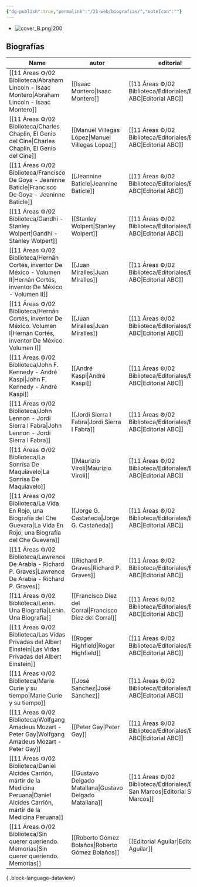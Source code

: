 ```yaml
---
{"dg-publish":true,"permalink":"/21-web/biografias/","noteIcon":""}
---
```


- ![cover_B.png|200](/img/user/11%20%C3%81reas%20%E2%9A%99/02%20Biblioteca/%F0%9F%92%BE%20Adjuntos/cover_B.png)
## Biografías
| Name                                                                                                                                         | autor                                                    | editorial                                                                              | puntuación |
| -------------------------------------------------------------------------------------------------------------------------------------------- | -------------------------------------------------------- | -------------------------------------------------------------------------------------- | ---------- |
| [[11 Áreas ⚙/02 Biblioteca/Abraham Lincoln - Isaac Montero\|Abraham Lincoln - Isaac Montero]]                                             | [[Isaac Montero\|Isaac Montero]]                         | [[11 Áreas ⚙/02 Biblioteca/Editoriales/Editorial ABC\|Editorial ABC]]               | ⭐⭐⭐        |
| [[11 Áreas ⚙/02 Biblioteca/Charles Chaplin, El Genio del Cine\|Charles Chaplin, El Genio del Cine]]                                       | [[Manuel Villegas López\|Manuel Villegas López]]         | [[11 Áreas ⚙/02 Biblioteca/Editoriales/Editorial ABC\|Editorial ABC]]               | ⭐⭐⭐        |
| [[11 Áreas ⚙/02 Biblioteca/Francisco De Goya - Jeaninne Baticle\|Francisco De Goya - Jeaninne Baticle]]                                   | [[Jeannine Baticle\|Jeannine Baticle]]                   | [[11 Áreas ⚙/02 Biblioteca/Editoriales/Editorial ABC\|Editorial ABC]]               | ⭐⭐⭐        |
| [[11 Áreas ⚙/02 Biblioteca/Gandhi - Stanley Wolpert\|Gandhi - Stanley Wolpert]]                                                           | [[Stanley Wolpert\|Stanley Wolpert]]                     | [[11 Áreas ⚙/02 Biblioteca/Editoriales/Editorial ABC\|Editorial ABC]]               | ⭐⭐⭐        |
| [[11 Áreas ⚙/02 Biblioteca/Hernán Cortés, inventor De México - Volumen II\|Hernán Cortés, inventor De México - Volumen II]]               | [[Juan Miralles\|Juan Miralles]]                         | [[11 Áreas ⚙/02 Biblioteca/Editoriales/Editorial ABC\|Editorial ABC]]               | ⭐⭐⭐        |
| [[11 Áreas ⚙/02 Biblioteca/Hernán Cortés, inventor De México. Volumen I\|Hernán Cortés, inventor De México. Volumen I]]                   | [[Juan Miralles\|Juan Miralles]]                         | [[11 Áreas ⚙/02 Biblioteca/Editoriales/Editorial ABC\|Editorial ABC]]               | ⭐⭐⭐        |
| [[11 Áreas ⚙/02 Biblioteca/John F. Kennedy - André Kaspi\|John F. Kennedy - André Kaspi]]                                                 | [[André Kaspi\|André Kaspi]]                             | [[11 Áreas ⚙/02 Biblioteca/Editoriales/Editorial ABC\|Editorial ABC]]               | ⭐⭐⭐        |
| [[11 Áreas ⚙/02 Biblioteca/John Lennon - Jordi Sierra I Fabra\|John Lennon - Jordi Sierra I Fabra]]                                       | [[Jordi Sierra I Fabra\|Jordi Sierra I Fabra]]           | [[11 Áreas ⚙/02 Biblioteca/Editoriales/Editorial ABC\|Editorial ABC]]               | ⭐⭐⭐        |
| [[11 Áreas ⚙/02 Biblioteca/La Sonrisa De Maquiavelo\|La Sonrisa De Maquiavelo]]                                                           | [[Maurizio Viroli\|Maurizio Viroli]]                     | [[11 Áreas ⚙/02 Biblioteca/Editoriales/Editorial ABC\|Editorial ABC]]               | ⭐⭐⭐        |
| [[11 Áreas ⚙/02 Biblioteca/La Vida En Rojo, una Biografía del Che Guevara\|La Vida En Rojo, una Biografía del Che Guevara]]               | [[Jorge G. Castañeda\|Jorge G. Castañeda]]               | [[11 Áreas ⚙/02 Biblioteca/Editoriales/Editorial ABC\|Editorial ABC]]               | ⭐⭐⭐        |
| [[11 Áreas ⚙/02 Biblioteca/Lawrence De Arabia - Richard P. Graves\|Lawrence De Arabia - Richard P. Graves]]                               | [[Richard P. Graves\|Richard P. Graves]]                 | [[11 Áreas ⚙/02 Biblioteca/Editoriales/Editorial ABC\|Editorial ABC]]               | ⭐⭐⭐        |
| [[11 Áreas ⚙/02 Biblioteca/Lenin. Una Biografía\|Lenin. Una Biografía]]                                                                   | [[Francisco Díez del Corral\|Francisco Díez del Corral]] | [[11 Áreas ⚙/02 Biblioteca/Editoriales/Editorial ABC\|Editorial ABC]]               | ⭐⭐⭐        |
| [[11 Áreas ⚙/02 Biblioteca/Las Vidas Privadas del Albert Einstein\|Las Vidas Privadas del Albert Einstein]]                               | [[Roger Highfield\|Roger Highfield]]                     | [[11 Áreas ⚙/02 Biblioteca/Editoriales/Editorial ABC\|Editorial ABC]]               | ⭐⭐⭐        |
| [[11 Áreas ⚙/02 Biblioteca/Marie Curie y su tiempo\|Marie Curie y su tiempo]]                                                             | [[José Sánchez\|José Sánchez]]                           | [[11 Áreas ⚙/02 Biblioteca/Editoriales/Editorial ABC\|Editorial ABC]]               | ⭐⭐⭐        |
| [[11 Áreas ⚙/02 Biblioteca/Wolfgang Amadeus Mozart - Peter Gay\|Wolfgang Amadeus Mozart - Peter Gay]]                                     | [[Peter Gay\|Peter Gay]]                                 | [[11 Áreas ⚙/02 Biblioteca/Editoriales/Editorial ABC\|Editorial ABC]]               | ⭐⭐⭐        |
| [[11 Áreas ⚙/02 Biblioteca/Daniel Alcides Carrión, mártir de la Medicina Peruana\|Daniel Alcides Carrión, mártir de la Medicina Peruana]] | [[Gustavo Delgado Matallana\|Gustavo Delgado Matallana]] | [[11 Áreas ⚙/02 Biblioteca/Editoriales/Editorial San Marcos\|Editorial San Marcos]] | ⭐⭐⭐        |
| [[11 Áreas ⚙/02 Biblioteca/Sin querer queriendo. Memorias\|Sin querer queriendo. Memorias]]                                               | [[Roberto Gómez Bolaños\|Roberto Gómez Bolaños]]         | [[Editorial Aguilar\|Editorial Aguilar]]                                               | ⭐⭐⭐        |

{ .block-language-dataview}
